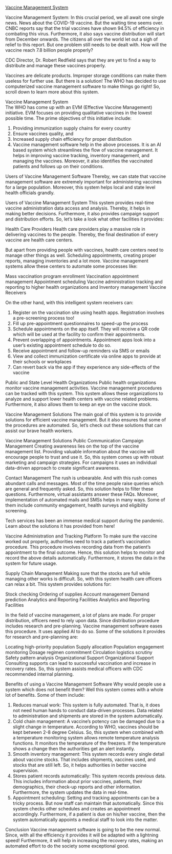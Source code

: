 <a href="https://www.cronj.com/vaccine-management.html">  Vaccine Management System
</a>

Vaccine Management System: In this crucial period, we all await one single news. News about the COVID-19 vaccine. But the waiting time seems over. CNBC reports say that the trial vaccines have shown 94.5% of efficiency in combating this virus. Furthermore, it also says vaccine distribution will start from December onwards. The citizens all over the world let out a sigh of relief to this report. But one problem still needs to be dealt with. How will the vaccine reach 7.8 billion people properly?

CDC Director, Dr. Robert Redfield says that they are yet to find a way to distribute and manage these vaccines properly.

Vaccines are delicate products. Improper storage conditions can make them useless for further use. But there is a solution! The WHO has decided to use computerized vaccine management software to make things go right! So, scroll down to learn more about this system.

Vaccine Management System  
The WHO has come up with an EVM (Effective Vaccine Management) initiative. EVM focuses on providing qualitative vaccines in the lowest possible time. The prime objectives of this initiative include:

1. Providing immunization supply chains for every country
2. Ensure vaccines quality, and
3. Increased supply chain efficiency for proper distribution
4. Vaccine management software help in the above processes. It is an AI based system which streamlines the flow of vaccine management. It helps in improving vaccine tracking, inventory management, and managing the vaccines. Moreover, it also identifies the vaccinated patients and follows up on their conditions.

Users of Vaccine Management Software
Thereby, we can state that vaccine management software are extremely important for administering vaccines for a large population. Moreover, this system helps local and state level health officials grandly.

Users of Vaccine Management System
This system provides real-time vaccine administration data access and analysis. Thereby, it helps in making better decisions. Furthermore, it also provides campaign support and distribution efforts. So, let’s take a look what other facilities it provides:

Health Care Providers
Health care providers play a massive role in delivering vaccines to the people. Thereby, the final destination of every vaccine are health care centers.

But apart from providing people with vaccines, health care centers need to manage other things as well. Scheduling appointments, creating proper reports, managing inventories and a lot more. Vaccine management systems allow these centers to automate some processes like:

Mass vaccination program enrollment
Vaccination appointment management
Appointment scheduling
Vaccine administration tracking and reporting to higher health organizations and
Inventory management
Vaccine Receivers

On the other hand, with this intelligent system receivers can:

1. Register on the vaccination site using health apps. Registration involves a pre-screening process too!
2. Fill up pre-appointment questionnaires to speed-up the process
3. Schedule appointments on the app itself. They will receive a QR code which will be used at the facility to confirm their appointments.
4. Prevent overlapping of appointments. Appointment apps look into a user’s existing appointment schedule to do so.
5. Receive appointment and follow-up reminders via SMS or emails
6. View and collect immunization certificate via online apps to provide at their schools or workplaces
7. Can revert back via the app if they experience any side-effects of the vaccine

Public and State Level Health Organizations
Public health organizations monitor vaccine management activities. Vaccine management procedures can be tracked with this system. This system allows these organizations to analyze and support lower health centers with vaccine related problems. Furthermore, it also allows them to keep an eye on the vaccine stock.

Vaccine Management Solutions
The main goal of this system is to provide solutions for efficient vaccine management. But it also ensures that some of the procedures are automated. So, let’s check out these solutions that can assist our brave health workers.

Vaccine Management Solutions
Public Communication Campaign Management
Creating awareness lies on the top of the vaccine management list. Providing valuable information about the vaccine will encourage people to trust and use it. So, this system comes up with robust marketing and campaign strategies. For campaigns it uses an individual data-driven approach to create significant awareness.

Contact Management
The rush is unbearable. And with this rush comes abundant calls and messages. Most of the time people raise queries which are general and frequently asked. So, this solution helps to filter these questions. Furthermore, virtual assistants answer these FAQs. Moreover, implementation of automated mails and SMSs helps in many ways. Some of them include community engagement, health surveys and eligibility screening.

Tech services has been an immense medical support during the pandemic. Learn about the solutions it has provided from here!

Vaccine Administration and Tracking Platform
To make sure the vaccine worked out properly, authorities need to track a patient’s vaccination procedure. This procedure involves recording data from the patient’s appointment to the final outcome. Hence, this solution helps to monitor and record the above details automatically. Furthermore, it stores the data in the system for future usage.

Supply Chain Management
Making sure that the stocks are full while managing other works is difficult. So, with this system health care officers can relax a bit. This system provides solutions for:

Stock checking
Ordering of supplies
Account management
Demand prediction
Analytics and Reporting Facilities
Analytics and Reporting Facilities

In the field of vaccine management, a lot of plans are made. For proper distribution, officers need to rely upon data. Since distribution procedure includes research and pre-planning. Vaccine management software eases this procedure. It uses applied AI to do so. Some of the solutions it provides for research and pre-planning are:

Locating high-priority population
Supply allocation
Population engagement monitoring
Dosage regimen commitment
Circulation logistics scrutiny
Safety pattern analysis
Organizational Support
Organizational Support
Consulting supports can lead to successful vaccination and increase in recovery rates. So, this system assists medical officers with CDC recommended internal planning.


Benefits of using a Vaccine Management Software
Why would people use a system which does not benefit them? Well this system comes with a whole lot of benefits. Some of them include:

1. Reduces manual work: This system is fully automated. That is, it does not need human hands to conduct data-driven processes. Data related to administration and shipments are stored in the system automatically.
2. Cold chain management: A vaccine’s potency can be damaged due to a slight change in temperature. According to WHO, vaccines should be kept between 2-8 degree Celsius. So, this system when combined with a temperature monitoring system allows remote temperature analysis functions. It monitors the temperature of the freezers. If the temperature shows a change then the authorities get an alert instantly.
3. Smooth inventory management: This system records every single detail about vaccine stocks. That includes shipments, vaccines used, and stocks that are still left. So, it helps authorities in better vaccine supervision.
4. Stores patient records automatically: This system records previous data. This includes information about prior vaccines, patients, their demographics, their check-up reports and other information. Furthermore, the system updates the data in real-time.
5. Appointment scheduling: Setting and tracking appointments can be a tricky process. But now staff can maintain that automatically. Since this system checks other schedules and creates an appointment accordingly. Furthermore, if a patient is due on his/her vaccine, then the system automatically appoints a medical staff to look into the matter.

Conclusion
Vaccine management software is going to be the new normal. Since, with all the efficiency it provides it will be adapted with a lightning speed! Furthermore, it will help in increasing the recovery rates, making an automated effort to do the society some exceptional good.





